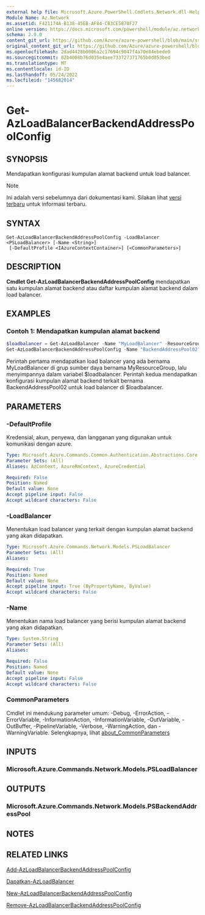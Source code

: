 ```yaml
---
external help file: Microsoft.Azure.PowerShell.Cmdlets.Network.dll-Help.xml
Module Name: Az.Network
ms.assetid: F421174A-B138-45EB-AF84-CB3CE5870F27
online version: https://docs.microsoft.com/powershell/module/az.network/get-azloadbalancerbackendaddresspoolconfig
schema: 2.0.0
content_git_url: https://github.com/Azure/azure-powershell/blob/main/src/Network/Network/help/Get-AzLoadBalancerBackendAddressPoolConfig.md
original_content_git_url: https://github.com/Azure/azure-powershell/blob/main/src/Network/Network/help/Get-AzLoadBalancerBackendAddressPoolConfig.md
ms.openlocfilehash: 2dad4428b0006a2c17694c9047f4a70e84ebede0
ms.sourcegitcommit: 82b4008b76d035e4aee733727371765b0d853bed
ms.translationtype: MT
ms.contentlocale: id-ID
ms.lasthandoff: 05/24/2022
ms.locfileid: "145682014"
---
```

# Get-AzLoadBalancerBackendAddressPoolConfig

## SYNOPSIS
Mendapatkan konfigurasi kumpulan alamat backend untuk load balancer.

> [!NOTE]
>Ini adalah versi sebelumnya dari dokumentasi kami. Silakan lihat [versi terbaru](/powershell/module/az.network/get-azloadbalancerbackendaddresspoolconfig) untuk informasi terbaru.

## SYNTAX

```
Get-AzLoadBalancerBackendAddressPoolConfig -LoadBalancer <PSLoadBalancer> [-Name <String>]
 [-DefaultProfile <IAzureContextContainer>] [<CommonParameters>]
```

## DESCRIPTION
**Cmdlet Get-AzLoadBalancerBackendAddressPoolConfig** mendapatkan satu kumpulan alamat backend atau daftar kumpulan alamat backend dalam load balancer.

## EXAMPLES

### Contoh 1: Mendapatkan kumpulan alamat backend
```powershell
$loadbalancer = Get-AzLoadBalancer -Name "MyLoadBalancer" -ResourceGroupName "MyResourceGroup"
Get-AzLoadBalancerBackendAddressPoolConfig -Name "BackendAddressPool02" -LoadBalancer $loadbalancer
```

Perintah pertama mendapatkan load balancer yang ada bernama MyLoadBalancer di grup sumber daya bernama MyResourceGroup, lalu menyimpannya dalam variabel $loadbalancer.
Perintah kedua mendapatkan konfigurasi kumpulan alamat backend terkait bernama BackendAddressPool02 untuk load balancer di $loadbalancer.

## PARAMETERS

### -DefaultProfile
Kredensial, akun, penyewa, dan langganan yang digunakan untuk komunikasi dengan azure.

```yaml
Type: Microsoft.Azure.Commands.Common.Authentication.Abstractions.Core.IAzureContextContainer
Parameter Sets: (All)
Aliases: AzContext, AzureRmContext, AzureCredential

Required: False
Position: Named
Default value: None
Accept pipeline input: False
Accept wildcard characters: False
```

### -LoadBalancer
Menentukan load balancer yang terkait dengan kumpulan alamat backend yang akan didapatkan.

```yaml
Type: Microsoft.Azure.Commands.Network.Models.PSLoadBalancer
Parameter Sets: (All)
Aliases:

Required: True
Position: Named
Default value: None
Accept pipeline input: True (ByPropertyName, ByValue)
Accept wildcard characters: False
```

### -Name
Menentukan nama load balancer yang berisi kumpulan alamat backend yang akan didapatkan.

```yaml
Type: System.String
Parameter Sets: (All)
Aliases:

Required: False
Position: Named
Default value: None
Accept pipeline input: False
Accept wildcard characters: False
```

### CommonParameters
Cmdlet ini mendukung parameter umum: -Debug, -ErrorAction, -ErrorVariable, -InformationAction, -InformationVariable, -OutVariable, -OutBuffer, -PipelineVariable, -Verbose, -WarningAction, dan -WarningVariable. Selengkapnya, lihat [about_CommonParameters](http://go.microsoft.com/fwlink/?LinkID=113216)

## INPUTS

### Microsoft.Azure.Commands.Network.Models.PSLoadBalancer

## OUTPUTS

### Microsoft.Azure.Commands.Network.Models.PSBackendAddressPool

## NOTES

## RELATED LINKS

[Add-AzLoadBalancerBackendAddressPoolConfig](./Add-AzLoadBalancerBackendAddressPoolConfig.md)

[Dapatkan-AzLoadBalancer](./Get-AzLoadBalancer.md)

[New-AzLoadBalancerBackendAddressPoolConfig](./New-AzLoadBalancerBackendAddressPoolConfig.md)

[Remove-AzLoadBalancerBackendAddressPoolConfig](./Remove-AzLoadBalancerBackendAddressPoolConfig.md)


